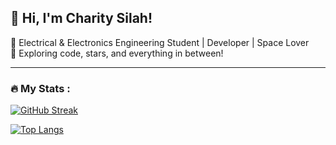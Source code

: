 
## 👋 Hi, I'm Charity Silah!

🚀 Electrical & Electronics Engineering Student | Developer |  Space Lover  
🔭 Exploring code, stars, and everything in between!

---

### :fire: My Stats :
  [![GitHub Streak](http://github-readme-streak-stats.herokuapp.com?user=Charity2024&theme=dark&background=000000)](https://git.io/streak-stats)

  [![Top Langs](https://github-readme-stats.vercel.app/api/top-langs/?username=Charity2024&layout=compact&theme=vision-friendly-dark)](https://github.com/anuraghazra/github-readme-stats)

                                                                                                                                                             
  
  
  
  
  
  
  
  
<!---
Charity2024/Charity2024 is a ✨ special ✨ repository because its `README.md` (this file) appears on your GitHub profile.
You can click the Preview link to take a look at your changes.
--->
